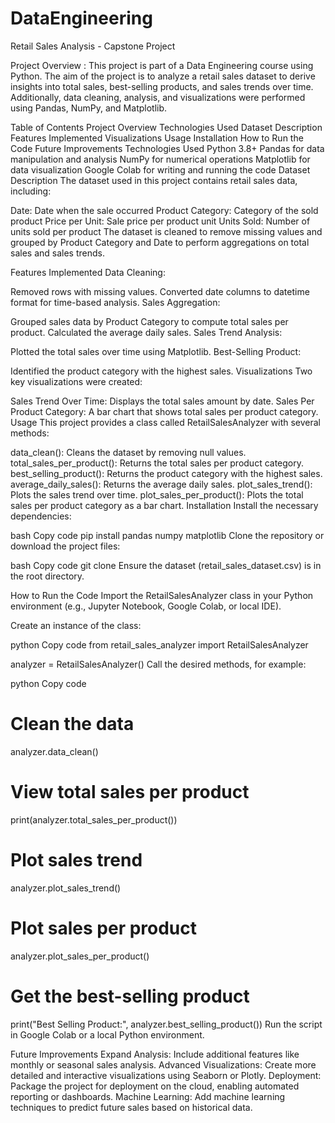 # DataEngineering
Retail Sales Analysis - Capstone Project

Project Overview : 
This project is part of a Data Engineering course using Python. The aim of the project is to analyze a retail sales dataset to derive insights into total sales, best-selling products, and sales trends over time. Additionally, data cleaning, analysis, and visualizations were performed using Pandas, NumPy, and Matplotlib.

Table of Contents
Project Overview
Technologies Used
Dataset Description
Features Implemented
Visualizations
Usage
Installation
How to Run the Code
Future Improvements
Technologies Used
Python 3.8+
Pandas for data manipulation and analysis
NumPy for numerical operations
Matplotlib for data visualization
Google Colab for writing and running the code
Dataset Description
The dataset used in this project contains retail sales data, including:

Date: Date when the sale occurred
Product Category: Category of the sold product
Price per Unit: Sale price per product unit
Units Sold: Number of units sold per product
The dataset is cleaned to remove missing values and grouped by Product Category and Date to perform aggregations on total sales and sales trends.

Features Implemented
Data Cleaning:

Removed rows with missing values.
Converted date columns to datetime format for time-based analysis.
Sales Aggregation:

Grouped sales data by Product Category to compute total sales per product.
Calculated the average daily sales.
Sales Trend Analysis:

Plotted the total sales over time using Matplotlib.
Best-Selling Product:

Identified the product category with the highest sales.
Visualizations
Two key visualizations were created:

Sales Trend Over Time: Displays the total sales amount by date.
Sales Per Product Category: A bar chart that shows total sales per product category.
Usage
This project provides a class called RetailSalesAnalyzer with several methods:

data_clean(): Cleans the dataset by removing null values.
total_sales_per_product(): Returns the total sales per product category.
best_selling_product(): Returns the product category with the highest sales.
average_daily_sales(): Returns the average daily sales.
plot_sales_trend(): Plots the sales trend over time.
plot_sales_per_product(): Plots the total sales per product category as a bar chart.
Installation
Install the necessary dependencies:

bash
Copy code
pip install pandas numpy matplotlib
Clone the repository or download the project files:

bash
Copy code
git clone <your-repo-url>
Ensure the dataset (retail_sales_dataset.csv) is in the root directory.

How to Run the Code
Import the RetailSalesAnalyzer class in your Python environment (e.g., Jupyter Notebook, Google Colab, or local IDE).

Create an instance of the class:

python
Copy code
from retail_sales_analyzer import RetailSalesAnalyzer

analyzer = RetailSalesAnalyzer()
Call the desired methods, for example:

python
Copy code
# Clean the data
analyzer.data_clean()

# View total sales per product
print(analyzer.total_sales_per_product())

# Plot sales trend
analyzer.plot_sales_trend()

# Plot sales per product
analyzer.plot_sales_per_product()

# Get the best-selling product
print("Best Selling Product:", analyzer.best_selling_product())
Run the script in Google Colab or a local Python environment.

Future Improvements
Expand Analysis: Include additional features like monthly or seasonal sales analysis.
Advanced Visualizations: Create more detailed and interactive visualizations using Seaborn or Plotly.
Deployment: Package the project for deployment on the cloud, enabling automated reporting or dashboards.
Machine Learning: Add machine learning techniques to predict future sales based on historical data.
